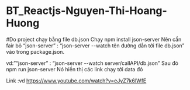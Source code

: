 # BT_Reactjs-Nguyen-Thi-Hoang-Huong
#Do project chạy bằng file db.json
Chạy npm install json-server
Nên cần fair bỏ “json-server” : “json-server --watch tên đường dẫn tới file db.json” vào trong package.json.

vd:”“json-server” : “json-server --watch server/callAPI/db.json”
Sau đó npm run json-server
Nó hiển thị các link chạy tới data đó

Link :vd https://www.youtube.com/watch?v=eJyZ7k6lWfE
